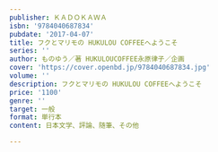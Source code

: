 ```yaml
---
publisher: ＫＡＤＯＫＡＷＡ
isbn: '9784040687834'
pubdate: '2017-04-07'
title: フクとマリモの HUKULOU COFFEEへようこそ
series: ''
author: ものゆう／著 HUKULOUCOFFEE永原律子／企画
cover: 'https://cover.openbd.jp/9784040687834.jpg'
volume: ''
description: フクとマリモの HUKULOU COFFEEへようこそ
price: '1100'
genre: ''
target: 一般
format: 単行本
content: 日本文学、評論、随筆、その他

---
```

